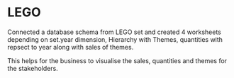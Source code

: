 # LEGO
 
Connected a database schema from LEGO set and created 4 worksheets depending on set.year dimension, Hierarchy with Themes, quantities with repsect to year along with sales of themes.

This helps for the business to visualise the sales, quantities and themes for the stakeholders. 
